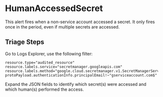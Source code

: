 # HumanAccessedSecret

This alert fires when a non-service account accessed a secret. It only fires
once in the period, even if multiple secrets are accessed.

## Triage Steps

Go to Logs Explorer, use the following filter:

```
resource.type="audited_resource"
resource.labels.service="secretmanager.googleapis.com"
resource.labels.method="google.cloud.secretmanager.v1.SecretManagerService.AccessSecretVersion"
protoPayload.authenticationInfo.principalEmail!~"gserviceaccount.com$"
```

Expand the JSON fields to identify which secret(s) were accessed and which
human(s) performed the access.
